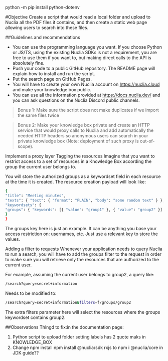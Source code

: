 python -m pip install python-dotenv



#Objective
Create a script that would read a local folder and upload to Nuclia all the PDF files it
contains, and then create a static web page allowing users to search into these files.

##Guidelines and recommendations
- You can use the programming language you want. If you choose Python or JS/TS,
using the existing Nuclia SDKs is not a requirement, you are free to use them if you
want to, but making direct calls to the API is absolutely fine.
- Push your code to a public GitHub repository. The README page will explain how to
install and run the script.
- Put the search page on GitHub Pages.
- You will have to create your own Nuclia account on https://nuclia.cloud and make
your knowledge box public.
- You can use all the information provided at https://docs.nuclia.dev/ and you can ask
questions on the Nuclia Discord public channels.


> Bonus 1:
> Make sure the script does not make duplicates if we import the same files twice

> Bonus 2:
> Make your knowledge box private and create an HTTP service that would proxy calls
> to Nuclia and add automatically the needed HTTP headers so anonymous users can
> search in your private knowledge box (Note: deployment of such proxy is
> out-of-scope).

Implement a proxy layer
Tagging the resources
Imagine that you want to restrict access to a set of resources in a Knowledge Box according the group the current user belongs to.

You will store the authorized groups as a keywordset field in each resource at the time it is created. The resource creation payload will look like:
```sh
{
"title": "Meeting minutes",
"texts": { "text": { "format": "PLAIN", "body": "some random text" } },
"keywordsets": {
"groups": { "keywords": [{ "value": "group1" }, { "value": "group2" }] }
}
}
```
The groups key here is just an example. It can be anything you base your access restriction on: usernames, etc. Just use a relevant key to store the values.

Adding a filter to requests
Whenever your application needs to query Nuclia to run a search, you will have to add the groups filter to the request in order to make sure you will retrieve only the resources that are authorized to the current user.

For example, assuming the current user belongs to group2, a query like:

```sh
/search?query=secret+information
```

Needs to be modified to:

```sh
/search?query=secret+information&filters=f/groups/group2
```

The extra filters parameter here will select the resources where the groups keywordset contains group2.


##Observations
Thingd to fix:in the documentation page:

1. Python script to upload folder setting labels has 2 quote maks in KNOWLEDGE_BOX
2. Change npm install npm install @nuclia/sdk rxjs to npm i @nuclia/core in JDK guide??